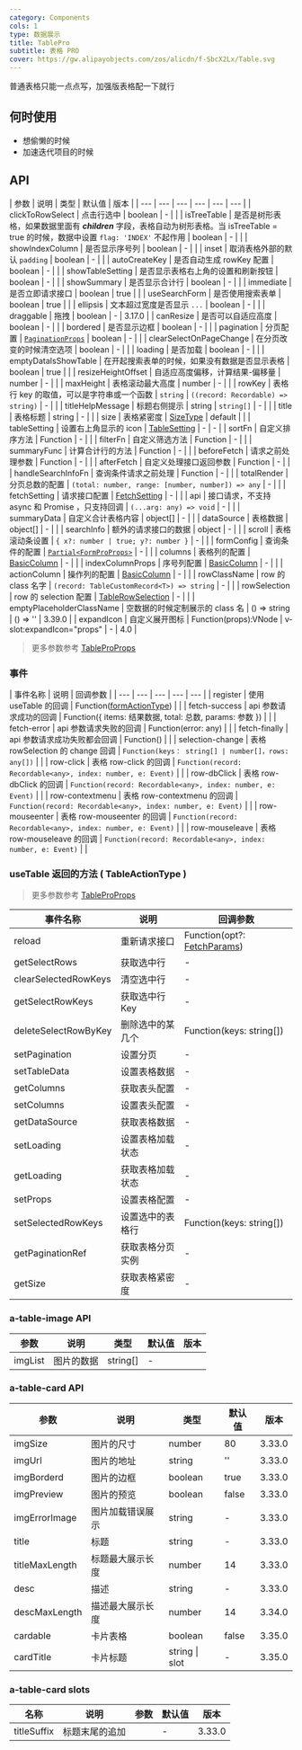 ```yaml
---
category: Components
cols: 1
type: 数据展示
title: TablePro
subtitle: 表格 PRO
cover: https://gw.alipayobjects.com/zos/alicdn/f-SbcX2Lx/Table.svg
---
```


普通表格只能一点点写，加强版表格配一下就行

## 何时使用

- 想偷懒的时候
- 加速迭代项目的时候

## API

| 参数 | 说明 | 类型 | 默认值 | 版本 |
| --- | --- | --- | --- | --- | --- |
| clickToRowSelect | 点击行选中 | boolean | - |  |
| isTreeTable | 是否是树形表格，如果数据里面有 **_children_** 字段，表格自动为树形表格。当 isTreeTable = true 的时候，数据中设置 `flag: 'INDEX'` 不起作用 | boolean | - |  |
| showIndexColumn | 是否显示序号列 | boolean | - |  |
| inset | 取消表格外部的默认 `padding` | boolean | - |  |
| autoCreateKey | 是否自动生成 rowKey 配置 | boolean | - |  |
| showTableSetting | 是否显示表格右上角的设置和刷新按钮 | boolean | - |  |
| showSummary | 是否显示合计行 | boolean | - |  |
| immediate | 是否立即请求接口 | boolean | true |  |
| useSearchForm | 是否使用搜索表单 | boolean | true |  |
| ellipsis | 文本超过宽度是否显示 `...` | boolean | - |  |
| draggable | 拖拽 | boolean | - | 3.17.0 |
| canResize | 是否可以自适应高度 | boolean | - |  |
| bordered | 是否显示边框 | boolean | - |  |
| pagination | 分页配置 | [`PaginationProps`](./src/types/pagination.ts#15) \| boolean | - |  |
| clearSelectOnPageChange | 在分页改变的时候清空选项 | boolean | - |  |
| loading | 是否加载 | boolean | - |  |
| emptyDataIsShowTable | 在开起搜索表单的时候，如果没有数据是否显示表格 | boolean | true |  |
| resizeHeightOffset | 自适应高度偏移，计算结果-偏移量 | number | - |  |
| maxHeight | 表格滚动最大高度 | number | - |  |
| rowKey | 表格行 key 的取值，可以是字符串或一个函数 | `string` | `((record: Recordable) => string)` | - |  |
| titleHelpMessage | 标题右侧提示 | string \| `string[]` | - |  |
| title | 表格标题 | string | - |  |
| size | 表格紧密度 | [SizeType](./src/types/table.ts#L94) | default |  |
| tableSetting | 设置右上角显示的 icon | [TableSetting](./src/types/table.ts#L143) | - | - |
| sortFn | 自定义排序方法 | Function | - |  |
| filterFn | 自定义筛选方法 | Function | - |  |
| summaryFunc | 计算合计行的方法 | Function | - |  |
| beforeFetch | 请求之前处理参数 | Function | - |  |
| afterFetch | 自定义处理接口返回参数 | Function | - |  |
| handleSearchInfoFn | 查询条件请求之前处理 | Function | - |  |
| totalRender | 分页总数的配置 | `(total: number, range: [number, number]) => any` | - |  |
| fetchSetting | 请求接口配置 | [FetchSetting](./src/types/table.ts#L132) | - |  |
| api | 接口请求，不支持 async 和 Promise ，只支持回调 | `(...arg: any) => void` | - |  |
| summaryData | 自定义合计表格内容 | object[] | - |  |
| dataSource | 表格数据 | object[] | - |  |
| searchInfo | 额外的请求接口的数据 | object | - |  |
| scroll | 表格滚动条设置 | `{ x?: number | true; y?: number }` | - |  |
| formConfig | 查询条件的配置 | [`Partial<FormProProps>`](../form-pro/src/props.ts) | - |  |
| columns | 表格列的配置 | [BasicColumn](./src/types/table.ts#414) | - |  |
| indexColumnProps | 序号列配置 | [BasicColumn](./src/types/table.ts#414) | - |  |
| actionColumn | 操作列的配置 | [BasicColumn](./src/types/table.ts#414) | - |  |
| rowClassName | row 的 class 名字 | `(record: TableCustomRecord<T>) => string` | - |  |
| rowSelection | row 的 selection 配置 | [TableRowSelection](./src/types/table.ts#21) | - |  |
| emptyPlaceholderClassName | 空数据的时候定制展示的 class 名 | () => string | () => '' | 3.39.0 |
| expandIcon | 自定义展开图标 | Function(props):VNode \| v-slot:expandIcon="props" | - | 4.0 |

> 更多参数参考 [TableProProps](./src/types/table.ts#414)

### 事件

| 事件名称 | 说明 | 回调参数 |
| --- | --- | --- | --- | --- |
| register | 使用 useTable 的回调 | Function([formActionType](https://github.com/fe6/water-pro/blob/next/components/form-pro/src/types/form.ts#L29)) |  |
| fetch-success | api 参数请求成功的回调 | Function({ items: 结果数据, total: 总数, params: 参数 }) |  |
| fetch-error | api 参数请求失败的回调 | Function(error: any) |  |
| fetch-finally | api 参数请求成功失败都会回调 | Function() |  |
| selection-change | 表格 rowSelection 的 change 回调 | `Function(keys： string[] | number[]，rows: any[])` |  |
| row-click | 表格 row-click 的回调 | `Function(record: Recordable<any>, index: number, e: Event)` |  |
| row-dbClick | 表格 row-dbClick 的回调 | `Function(record: Recordable<any>, index: number, e: Event)` |  |
| row-contextmenu | 表格 row-contextmenu 的回调 | `Function(record: Recordable<any>, index: number, e: Event)` |  |
| row-mouseenter | 表格 row-mouseenter 的回调 | `Function(record: Recordable<any>, index: number, e: Event)` |  |
| row-mouseleave | 表格 row-mouseleave 的回调 | `Function(record: Recordable<any>, index: number, e: Event)` |  |

### useTable 返回的方法 ( TableActionType )

> 更多参数参考 [TableProProps](./src/types/table.ts#102)

| 事件名称             | 说明             | 回调参数                                               |
| -------------------- | ---------------- | ------------------------------------------------------ |
| reload               | 重新请求接口     | Function(opt?: [FetchParams](./src/types/table.ts#79)) |
| getSelectRows        | 获取选中行       | -                                                      |
| clearSelectedRowKeys | 清空选中行       | -                                                      |
| getSelectRowKeys     | 获取选中行 Key   | -                                                      |
| deleteSelectRowByKey | 删除选中的某几个 | Function(keys: string[])                               |
| setPagination        | 设置分页         | -                                                      |
| setTableData         | 设置表格数据     | -                                                      |
| getColumns           | 获取表头配置     | -                                                      |
| setColumns           | 设置表头配置     | -                                                      |
| getDataSource        | 获取表格数据     | -                                                      |
| setLoading           | 设置表格加载状态 | -                                                      |
| getLoading           | 获取表格加载状态 | -                                                      |
| setProps             | 设置表格配置     | -                                                      |
| setSelectedRowKeys   | 设置选中的表格行 | Function(keys: string[])                               |
| getPaginationRef     | 获取表格分页实例 | -                                                      |
| getSize              | 获取表格紧密度   | -                                                      |

### a-table-image API

| 参数    | 说明       | 类型     | 默认值 | 版本 |
| ------- | ---------- | -------- | ------ | ---- |
| imgList | 图片的数据 | string[] | -      |      |

### a-table-card API

| 参数           | 说明             | 类型           | 默认值 | 版本   |
| -------------- | ---------------- | -------------- | ------ | ------ |
| imgSize        | 图片的尺寸       | number         | 80     | 3.33.0 |
| imgUrl         | 图片的地址       | string         | ''     | 3.33.0 |
| imgBorderd     | 图片的边框       | boolean        | true   | 3.33.0 |
| imgPreview     | 图片的预览       | boolean        | false  | 3.33.0 |
| imgErrorImage  | 图片加载错误展示 | string         | -      | 3.33.0 |
| title          | 标题             | string         | -      | 3.33.0 |
| titleMaxLength | 标题最大展示长度 | number         | 14     | 3.33.0 |
| desc           | 描述             | string         | -      | 3.33.0 |
| descMaxLength  | 描述最大展示长度 | number         | 14     | 3.34.0 |
| cardable       | 卡片表格         | boolean        | false  | 3.35.0 |
| cardTitle      | 卡片标题         | string \| slot | -      | 3.35.0 |

### a-table-card slots

| 名称        | 说明           | 参数 | 默认值 | 版本   |
| ----------- | -------------- | ---- | ------ | ------ |
| titleSuffix | 标题末尾的追加 |      | -      | 3.33.0 |
